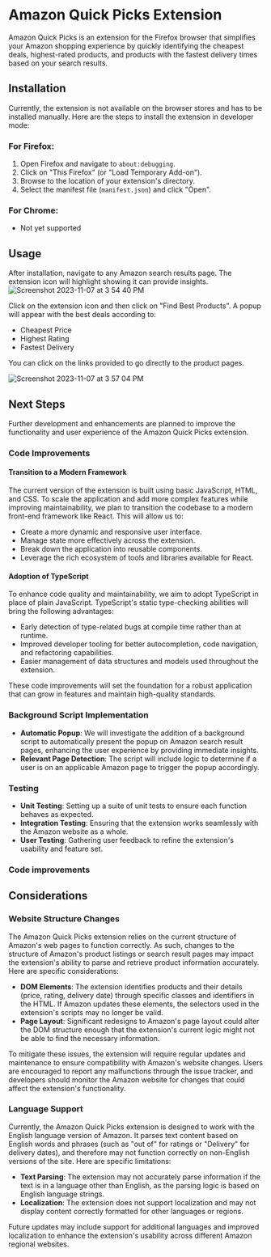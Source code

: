 # Amazon Quick Picks Extension

Amazon Quick Picks is an extension for the Firefox browser that simplifies your Amazon shopping experience by quickly identifying the cheapest deals, highest-rated products, and products with the fastest delivery times based on your search results.

## Installation

Currently, the extension is not available on the browser stores and has to be installed manually. Here are the steps to install the extension in developer mode:

### For Firefox:

1. Open Firefox and navigate to `about:debugging`.
2. Click on "This Firefox" (or "Load Temporary Add-on").
3. Browse to the location of your extension's directory.
4. Select the manifest file (`manifest.json`) and click "Open".

### For Chrome:

 - Not yet supported

## Usage

After installation, navigate to any Amazon search results page. The extension icon will highlight showing it can provide insights. 
![Screenshot 2023-11-07 at 3 54 40 PM](https://github.com/aarsenault/Quick_Picks/assets/5014978/51daa40a-2247-4b94-b424-d0405721d872)


Click on the extension icon and then click on "Find Best Products". A popup will appear with the best deals according to:

- Cheapest Price
- Highest Rating
- Fastest Delivery

You can click on the links provided to go directly to the product pages.

![Screenshot 2023-11-07 at 3 57 04 PM](https://github.com/aarsenault/Quick_Picks/assets/5014978/9af1a41a-cdef-436c-b8ba-7bb5c5da1700)


## Next Steps

Further development and enhancements are planned to improve the functionality and user experience of the Amazon Quick Picks extension.

### Code Improvements

#### Transition to a Modern Framework

The current version of the extension is built using basic JavaScript, HTML, and CSS. To scale the application and add more complex features while improving maintainability, we plan to transition the codebase to a modern front-end framework like React. This will allow us to:

- Create a more dynamic and responsive user interface.
- Manage state more effectively across the extension.
- Break down the application into reusable components.
- Leverage the rich ecosystem of tools and libraries available for React.

#### Adoption of TypeScript

To enhance code quality and maintainability, we aim to adopt TypeScript in place of plain JavaScript. TypeScript's static type-checking abilities will bring the following advantages:

- Early detection of type-related bugs at compile time rather than at runtime.
- Improved developer tooling for better autocompletion, code navigation, and refactoring capabilities.
- Easier management of data structures and models used throughout the extension.

These code improvements will set the foundation for a robust application that can grow in features and maintain high-quality standards.

### Background Script Implementation

- **Automatic Popup**: We will investigate the addition of a background script to automatically present the popup on Amazon search result pages, enhancing the user experience by providing immediate insights.
- **Relevant Page Detection**: The script will include logic to determine if a user is on an applicable Amazon page to trigger the popup accordingly.

### Testing

- **Unit Testing**: Setting up a suite of unit tests to ensure each function behaves as expected.
- **Integration Testing**: Ensuring that the extension works seamlessly with the Amazon website as a whole.
- **User Testing**: Gathering user feedback to refine the extension's usability and feature set.


### Code improvements
## Considerations

### Website Structure Changes

The Amazon Quick Picks extension relies on the current structure of Amazon's web pages to function correctly. As such, changes to the structure of Amazon's product listings or search result pages may impact the extension's ability to parse and retrieve product information accurately. Here are specific considerations:

- **DOM Elements**: The extension identifies products and their details (price, rating, delivery date) through specific classes and identifiers in the HTML. If Amazon updates these elements, the selectors used in the extension's scripts may no longer be valid.
- **Page Layout**: Significant redesigns to Amazon's page layout could alter the DOM structure enough that the extension's current logic might not be able to find the necessary information.

To mitigate these issues, the extension will require regular updates and maintenance to ensure compatibility with Amazon's website changes. Users are encouraged to report any malfunctions through the issue tracker, and developers should monitor the Amazon website for changes that could affect the extension's functionality.

### Language Support

Currently, the Amazon Quick Picks extension is designed to work with the English language version of Amazon. It parses text content based on English words and phrases (such as "out of" for ratings or "Delivery" for delivery dates), and therefore may not function correctly on non-English versions of the site. Here are specific limitations:

- **Text Parsing**: The extension may not accurately parse information if the text is in a language other than English, as the parsing logic is based on English language strings.
- **Localization**: The extension does not support localization and may not display content correctly formatted for other languages or regions.

Future updates may include support for additional languages and improved localization to enhance the extension's usability across different Amazon regional websites.
